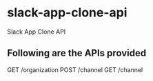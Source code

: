 # slack-app-clone-api
Slack App Clone API

## Following are the APIs provided
GET /organization
POST /channel
GET /channel
